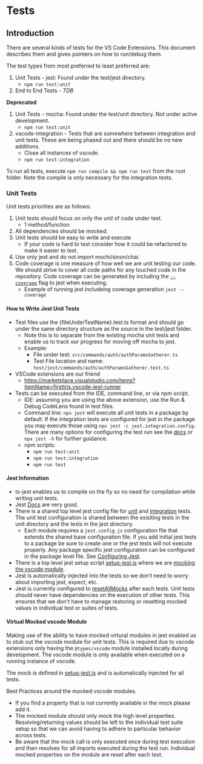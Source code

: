 # Tests

## Introduction

There are several kinds of tests for the VS Code Extensions. This document
describes them and gives pointers on how to run/debug them.

The test types from most preferred to least preferred are:

1. Unit Tests - jest: Found under the test/jest directory.
   - `npm run test:unit`
1. End to End Tests - _TDB_

**Deprecated**

1. Unit Tests - mocha: Found under the test/unit directory. Not under active development.
   - `npm run test:unit`
1. vscode-integration - Tests that are somewhere between integration and unit tests. These are being phased out and there should be no new additions.
   - Close all instances of vscode.
   - `npm run test:integration`

To run all tests, execute `npm run compile && npm run test` from the root
folder. Note the compile is only necessary for the integration tests.

### Unit Tests

Unit tests priorities are as follows:

1. Unit tests should focus on only the _unit_ of code under test.
   - 1 method/function
1. All dependencies should be mocked.
1. Unit tests should be easy to write and execute
   - If your code is hard to test consider how it could be refactored to make it easier to test.
1. Use only jest and do not import mochi/sinon/chai.
1. Code coverage is one measure of how well we are unit testing our code. We should strive to cover all code paths for any touched code in the repository. Code coverage can be generated by including the [`--coverage`](https://jestjs.io/docs/cli#--coverageboolean) flag to jest when executing.
   - Example of running jest includeing coverage generation `jest --coverage`

#### How to Write Jest Unit Tests

- Test files use the {fileUnderTestName}.test.ts format and should go under the same directory structure as the source in the test/jest folder.
  - Note this is to separate from the existing mocha unit tests and enable us to track our progress for moving off mocha to jest.
  - Example:
    - File under test: `src/commands/auth/authParamsGatherer.ts`
    - Test File location and name: `test/jest/commands/auth/authParamsGatherer.test.ts`
- VSCode extensions are our friend
  - https://marketplace.visualstudio.com/items?itemName=firsttris.vscode-jest-runner
- Tests can be executed from the IDE, command line, or via npm script.
  - IDE: assuming you are using the above extension, use the Run & Debug CodeLens found in test files.
  - Command line: `npx jest` will execute all unit tests in a package by default. If the integration tests are configured for jest in the package you may execute those using `npx jest -c jest.integration.config`. There are many options for configuring the test run see the [docs](https://jestjs.io/docs/cli) or `npx jest -h` for further guidance.
  - npm scripts:
    - `npm run test:unit`
    - `npm run test:integration`
    - `npm run test`

#### Jest Information

- ts-jest enables us to compile on the fly so no need for compilation while writing unit tests.
- Jest [Docs](https://jestjs.io/docs/getting-started) are very good.
- There is a shared top level jest config file for [unit](https://github.com/forcedotcom/salesforcedx-vscode/blob/develop/config/jest.base.config.js) and [integration](https://github.com/forcedotcom/salesforcedx-vscode/blob/develop/config/jest.integration.config.js) tests. The unit test configuration is shared between the exisiting tests in the unit directory and the tests in the jest directory.
  - Each module requires a `jest.config.js` configuration file that extends the shared base configuration file. If you add initial jest tests to a package be sure to create one or the jest tests will not execute properly. Any package specific jest configuration can be configured in the package level file. See [Configuring Jest](https://jestjs.io/docs/configuration).
- There is a top level jest setup script [setup-jest.js](https://github.com/forcedotcom/salesforcedx-vscode/blob/develop/scripts/setup-jest.ts) where we are [mocking the vscode module](#virtual-mocked-vscode-module).
- Jest is automatically injected into the tests so we don’t need to worry about importing jest, expect, etc.
- Jest is currently configured to [resetAllMocks](https://jestjs.io/docs/configuration#resetmocks-boolean) after each tests. Unit tests should never have dependencies on the execution of other tests. This ensures that we don't have to manage restoring or resetting mocked values in individual test or suites of tests.

#### Virtual Mocked vscode Module

Making use of the ability to have mocked virtural modules in jest enabled us to stub out the vscode module for unit tests. This is required due to vscode extensions only having the `@types/vscode` module installed locally during development. The vscode module is only available when executed on a running instance of vscode.

The mock is defined in [setup-jest.js](https://github.com/forcedotcom/salesforcedx-vscode/blob/develop/scripts/setup-jest.ts) and is automatically injected for all tests.

Best Practices around the mocked vscode modules.

- If you find a property that is not currently available in the mock please add it.
- The mocked module should only mock the high level properties. Resolving/returning values should be left to the individual test suite setup so that we can avoid having to adhere to particular behavior across tests.
- Be aware that the mock call is only executed once during test execution and then resolves for all imports executed during the test run. Individual mocked properties on the module are reset after each test.
